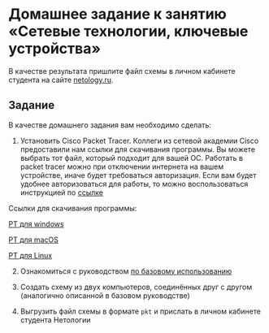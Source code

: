 # Домашнее задание к занятию «Сетевые технологии, ключевые устройства»

В качестве результата пришлите файл схемы в личном кабинете студента на сайте [netology.ru](https://netology.ru).

## Задание

В качестве домашнего задания вам необходимо сделать:
1. Установить Cisco Packet Tracer. Коллеги из сетевой академии Cisco предоставили нам ссылки для скачивания программы. Вы можете выбрать тот файл, который подходит для вашей ОС. Работать в packet tracer можно при отключении интернета на вашем устройстве, иначе будет требоваться авторизация.
Если вам будет удобнее авторизоваться для работы, то можно воспользоваться инструкцией по [ссылке](https://docs.google.com/document/d/1s78yRwZii8yCHOtG6hjMrEgACAQ5yXrz/edit)

Ссылки для скачивания программы:

[PT для windows](https://disk.yandex.ru/d/SdBaqlDc012UYA)

[PT для macOS](https://disk.yandex.ru/d/jwvB6MfZyPZ5sw)

[PT для Linux](https://disk.yandex.ru/d/dU9AL1YstQzFGg)

2. Ознакомиться с руководством [по базовому использованию](basics.md)

3. Создать схему из двух компьютеров, соединённых друг с другом (аналогично описанной в базовом руководстве)

4. Выгрузить файл схемы в формате `pkt` и прислать в личном кабинете студента Нетологии
